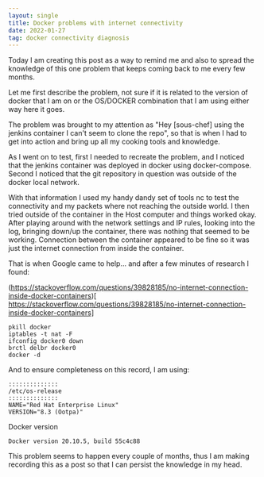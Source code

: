 ```yaml
---
layout: single
title: Docker problems with internet connectivity
date: 2022-01-27
tag: docker connectivity diagnosis
---
```

Today I am creating this post as a way to remind me and also to spread the knowledge of this one problem that keeps coming back to me every few months.  

Let me first describe the problem, not sure if it is related to the version of docker that I am on or the OS/DOCKER combination that I am using either way here it goes.

The problem was brought to my attention as "Hey [sous-chef] using the jenkins container I can't seem to clone the repo", so that is when I had to get into action and bring up all my cooking tools and knowledge.

As I went on to test, first I needed to recreate the problem, and I noticed that the jenkins container was deployed in docker using docker-compose. Second I noticed that the git repository in question was outside of the docker local network.

With that information I used my handy dandy set of tools nc to test the connectivity and my packets where not reaching the outside world. I then tried outside of the container in the Host computer and things worked okay. After playing around with the network settings and IP rules, looking into the log, bringing down/up the container, there was nothing that seemed to be working. Connection between the container appeared to be fine so it was just the internet connection from inside the container.

That is when Google came to help... and after a few minutes of research I found:

(https://stackoverflow.com/questions/39828185/no-internet-connection-inside-docker-containers)[
https://stackoverflow.com/questions/39828185/no-internet-connection-inside-docker-containers]

```
pkill docker
iptables -t nat -F
ifconfig docker0 down
brctl delbr docker0
docker -d
```

And to ensure completeness on this record, I am using:

```
::::::::::::::
/etc/os-release
::::::::::::::
NAME="Red Hat Enterprise Linux"
VERSION="8.3 (Ootpa)"
```

Docker version

```
Docker version 20.10.5, build 55c4c88
```

This problem seems to happen every couple of months, thus I am making recording this as a post so that I can persist the knowledge in my head.
